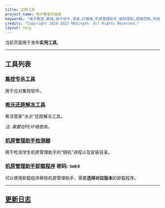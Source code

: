 ```yaml
---
title: 实用工具
project_name: 电子教室终结者
keywords: "电子教室,极域,伽卡他卡,凌波,红蜘蛛,机房管理助手,解除限制,脱离控制,终结者,脱控,破解"
credits: "Copyright 2019-2023 NKXingXh. All Rights Reserved."
layout: easy
---
```


当前页面用于发布**实用工具**。

* * *

## 工具列表

### [集控专杀工具](https://lanzoux.com/iWum40sz58ob)

用于应对集控软件。

### [希沃还原解冻工具](https://lanzoux.com/i1Bn10t0n02f)

希沃管家“冰点”还原解冻工具。

*注: 需要在PE环境使用。*

### [机房管理助手检测器](https://lanzoux.com/icHXg0hsgcva)

用于检测学生机房管理助手的“随机”进程以及安装目录。

### [机房管理助手卸载程序](https://lanzoux.com/b08uwfvli) 密码: `5mk9`

可以使用卸载程序移除机房管理助手，需要**选择对应版本**的卸载程序。

* * *

## [更新日志](./changes.md)
